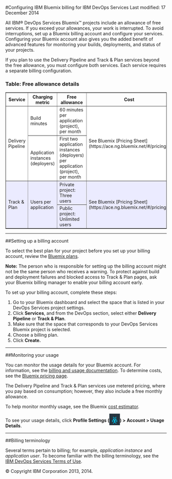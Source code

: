 #Configuring IBM Bluemix billing for IBM DevOps Services
Last modified: 17 December 2014

All IBM&reg; DevOps Services Bluemix&trade; projects include an allowance of free services. If you exceed your allowances, your work is interrupted. To avoid interruptions, set up a Bluemix billing account and configure your services. Configuring your Bluemix account also gives you the added benefit of advanced features for monitoring your builds, deployments, and status of your projects. 

If you plan to use the Delivery Pipeline and Track & Plan services beyond the free allowance, you must configure both services. Each service requires a separate billing configuration. 

### Table: Free allowance details
<table border="1" summary="" width="100%">
	<tbody>
		<tr>
			<th>Service</th>
			<th>Charging metric</th>
			<th>Free allowance</th>
			<th>Cost</th>
		</tr>
		<tr style="background-color: #FFFFFF">
			<td rowspan="2">Delivery Pipeline</td>
			<td>Build minutes</td>
			<td>60 minutes per application (project), per month</td>
			<td rowspan="2">See Bluemix [Pricing Sheet](https://ace.ng.bluemix.net/#/pricing/)</td>
		</tr>
		<tr style="background-color: #FFFFFF">
			<td>Application instances (deployers)</td>
			<td>First two application instances (deployers) per application (project), per month</td>
		</tr>
		<tr style="background-color: #EBEBFF">
			<td rowspan="2">Track &amp; Plan</td>
			<td rowspan="2">Users per application</td>
			<td>Private project: Three users</td>
			<td rowspan="2">See Bluemix [Pricing Sheet](https://ace.ng.bluemix.net/#/pricing/)</td>
		</tr>
		<tr style="background-color: #EBEBFF">
			<td>Public project: Unlimited users</td>
		</tr>
	</tbody>
</table> 

---
##Setting up a billing account

To select the best plan for your project before you set up your billing account, review the [Bluemix plans](https://www.ng.bluemix.net/docs/#acctmgmt/billing.html#bil_plan).

**Note:** The person who is responsible for setting up the billing account might not be the same person who receives a warning. To protect against build and deployment failures and blocked access to Track & Plan pages, ask your Bluemix billing manager to enable your billing account early.

To set up your billing account, complete these steps: 
1. Go to your Bluemix dashboard and select the space that is listed in your DevOps Services project settings. 
2. Click **Services**, and from the DevOps section, select either **Delivery Pipeline** or **Track & Plan**.
3. Make sure that the space that corresponds to your DevOps Services Bluemix project is selected.
4. Choose a billing plan.  
5. Click **Create.**

---
##Monitoring your usage


You can monitor the usage details for your Bluemix account. For information, see the [billing and usage documentation](https://www.ng.bluemix.net/docs/#acctmgmt/index-gentopic1.html#bil_usage). To determine costs, see the [Bluemix pricing page](https://bluemix.net/#/pricing).

The Delivery Pipeline and Track & Plan services use metered pricing, where you pay based on consumption; however, they also include a free monthly allowance.

To help monitor monthly usage, see the Bluemix [cost estimator](https://ace.ng.bluemix.net/#/pricing/paneId=pricingSheet).

To see your usage details, click **Profile Settings (<img src="images/bm-profilealien.png"  align="bottom" style="display: inline; margin: 0px; border-style: none; margin-bottom: -10px;">) > Account > Usage Details**.



---
##Billing terminology

Several terms pertain to billing; for example, *application instance* and *application user*. To become familiar with the billing terminology, see the [IBM DevOps Services Terms of Use](https://hub.jazz.net/terms).


&copy; Copyright IBM Corporation 2013, 2014.
